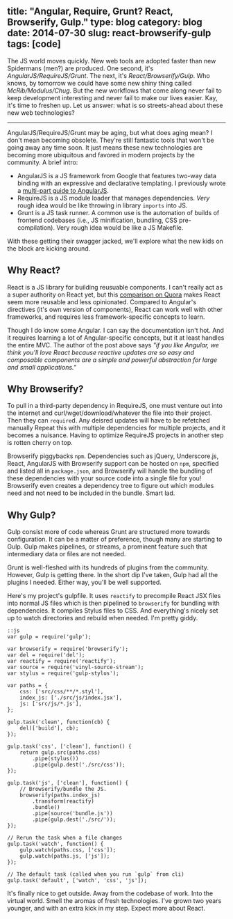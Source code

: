 title: "Angular, Require, Grunt? React, Browserify, Gulp."
type: blog
category: blog
date: 2014-07-30
slug: react-browserify-gulp
tags: [code]
---

The JS world moves quickly. New web tools are adopted faster than new
Spidermans (men?) are produced. One second, it's *AngularJS/RequireJS/Grunt*.
The next, it's *React/Browserify/Gulp*. Who knows, by tomorrow we could have
some new shiny thing called *McRib/Modulus/Chug*. But the new workflows that
come along never fail to keep development interesting and never fail to make
our lives easier. Kay, it's time to freshen up. Let us answer: what is so
streets-ahead about these new web technologies?

---

AngularJS/RequireJS/Grunt may be aging, but what does aging mean?  I don't mean
becoming obsolete. They're still fantastic tools that won't be going away any
time soon. It just means these new technologies are becoming more ubiquitous
and favored in modern projects by the community. A brief intro:

- AngularJS is a JS framework from Google that features two-way data binding
  with an expressive and declarative templating. I previously wrote a [multi-part guide
  to AngularJS](http://ngokevin/blog/angular-1).
- RequireJS is a JS module loader that manages dependencies. *Very* rough idea
  would be like throwing in library ```imports``` into JS.
- Grunt is a JS task runner. A common use is the automation of builds of
  frontend codebases (i.e., JS minification, bundling, CSS pre-compilation).
  Very rough idea would be like a JS Makefile.

With these getting their swagger jacked, we'll explore what the new kids on the
block are kicking around.

## Why React?

React is a JS library for building reusuable components. I can't really act as
a super authority on React yet, but this [comparison on
Quora](http://www.quora.com/Pete-Hunt/Posts/Facebooks-React-vs-AngularJS-A-Closer-Look)
makes React seem more reusable and less opinionated. Compared to Angular's
directives (it's own version of components), React can work well with other
frameworks, and requires less framework-specific concepts to learn.

Though I do know some Angular. I can say the documentation isn't hot.  And it
requires learning a lot of Angular-specific concepts, but it at least handles
the entire MVC. The author of the post above says *"if you like Angular, we
think you'll love React because reactive updates are so easy and composable
components are a simple and powerful abstraction for large and small
applications."*

## Why Browserify?

To pull in a third-party dependency in RequireJS, one must venture out into the
internet and curl/wget/download/whatever the file into their project. Then they
can ```require```d. Any deisred updates will have to be refetched manually
Repeat this with multiple dependencies for multiple projects, and it becomes
a nuisance. Having to optimize RequireJS projects in another step is rotten
cherry on top.

Browserify piggybacks ```npm```. Dependencies such as jQuery, Underscore.js,
React, AngularJS with Browserify support can be hosted on ```npm```, specified
and listed all in ```package.json```, and Browserify will handle the bundling
of these dependencies with your source code into a single file for you!
Browserify even creates a dependency tree to figure out which modules need and
not need to be included in the bundle. Smart lad.

## Why Gulp?

Gulp consist more of code whereas Grunt are structured more towards
configuration. It can be a matter of preference, though many are starting to
Gulp. Gulp makes pipelines, or streams, a prominent feature such that
intermediary data or files are not needed.

Grunt is well-fleshed with its hundreds of plugins from the community. However,
Gulp is getting there. In the short dip I've taken, Gulp had all the plugins I
needed. Either way, you'll be well supported.

Here's my project's gulpfile. It uses ```reactify``` to precompile React JSX
files into normal JS files which is then pipelined to ```browserify``` for
bundling with dependencies. It compiles Stylus files to CSS. And everything's
nicely set up to watch directories and rebuild when needed. I'm pretty giddy.

    ::js
    var gulp = require('gulp');

    var browserify = require('browserify');
    var del = require('del');
    var reactify = require('reactify');
    var source = require('vinyl-source-stream');
    var stylus = require('gulp-stylus');

    var paths = {
        css: ['src/css/**/*.styl'],
        index_js: ['./src/js/index.jsx'],
        js: ['src/js/*.js'],
    };

    gulp.task('clean', function(cb) {
        del(['build'], cb);
    });

    gulp.task('css', ['clean'], function() {
        return gulp.src(paths.css)
            .pipe(stylus())
            .pipe(gulp.dest('./src/css'));
    });

    gulp.task('js', ['clean'], function() {
        // Browserify/bundle the JS.
        browserify(paths.index_js)
            .transform(reactify)
            .bundle()
            .pipe(source('bundle.js'))
            .pipe(gulp.dest('./src/'));
    });

    // Rerun the task when a file changes
    gulp.task('watch', function() {
        gulp.watch(paths.css, ['css']);
        gulp.watch(paths.js, ['js']);
    });

    // The default task (called when you run `gulp` from cli)
    gulp.task('default', ['watch', 'css', 'js']);

It's finally nice to get outside. Away from the codebase of work. Into the
virtual world. Smell the aromas of fresh technologies. I've grown two years
younger, and with an extra kick in my step. Expect more about React.
